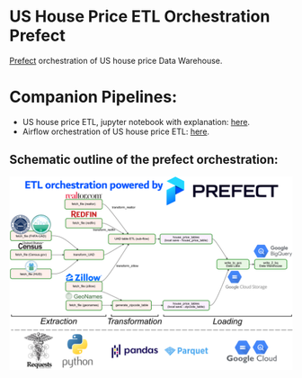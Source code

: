 # US House Price ETL Orchestration Prefect
[Prefect](https://docs.prefect.io/) orchestration of US house price Data Warehouse.

# Companion Pipelines:
* US house price ETL, jupyter notebook with explanation: [here](https://github.com/Mahdi-Moosa/US_Housing_Price_ETL).
* Airflow orchestration of US house price ETL: [here](https://github.com/Mahdi-Moosa/US_House_Price_Data_Pipeline_Airflow).

## Schematic outline of the prefect orchestration:

![My Image](images/Prefect_Scheme.png)
